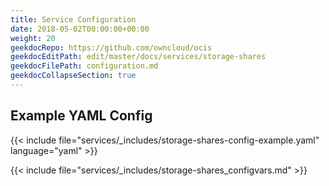 ```yaml
---
title: Service Configuration
date: 2018-05-02T00:00:00+00:00
weight: 20
geekdocRepo: https://github.com/owncloud/ocis
geekdocEditPath: edit/master/docs/services/storage-shares
geekdocFilePath: configuration.md
geekdocCollapseSection: true
---
```


## Example YAML Config

{{< include file="services/_includes/storage-shares-config-example.yaml"  language="yaml" >}}

{{< include file="services/_includes/storage-shares_configvars.md" >}}
